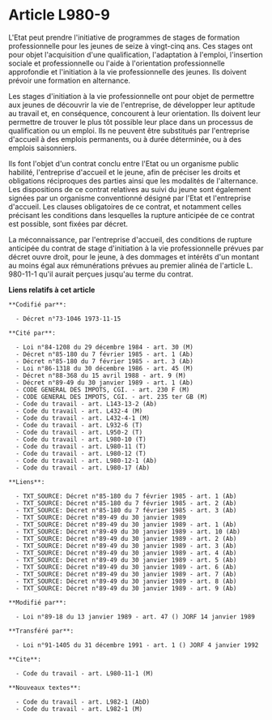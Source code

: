 # Article L980-9

L'Etat peut prendre l'initiative de programmes de stages de formation professionnelle pour les jeunes de seize à vingt-cinq
ans. Ces stages ont pour objet l'acquisition d'une qualification, l'adaptation à l'emploi, l'insertion sociale et
professionnelle ou l'aide à l'orientation professionnelle approfondie et l'initiation à la vie professionnelle des jeunes.
Ils doivent prévoir une formation en alternance.

Les stages d'initiation à la vie professionnelle ont pour objet de permettre aux jeunes de découvrir la vie de l'entreprise,
de développer leur aptitude au travail et, en conséquence, concourent à leur orientation. Ils doivent leur permettre de
trouver le plus tôt possible leur place dans un processus de qualification ou un emploi. Ils ne peuvent être substitués par
l'entreprise d'accueil à des emplois permanents, ou à durée déterminée, ou à des emplois saisonniers.

Ils font l'objet d'un contrat conclu entre l'Etat ou un organisme public habilité, l'entreprise d'accueil et le jeune, afin
de préciser les droits et obligations réciproques des parties ainsi que les modalités de l'alternance. Les dispositions de ce
contrat relatives au suivi du jeune sont également signées par un organisme conventionné désigné par l'Etat et l'entreprise
d'accueil. Les clauses obligatoires de ce contrat, et notamment celles précisant les conditions dans lesquelles la rupture
anticipée de ce contrat est possible, sont fixées par décret.

La méconnaissance, par l'entreprise d'accueil, des conditions de rupture anticipée du contrat de stage d'initiation à la vie
professionnelle prévues par décret ouvre droit, pour le jeune, à des dommages et intérêts d'un montant au moins égal aux
rémunérations prévues au premier alinéa de l'article L. 980-11-1 qu'il aurait perçues jusqu'au terme du contrat.

**Liens relatifs à cet article**

	**Codifié par**:

	  - Décret n°73-1046 1973-11-15

	**Cité par**:

	  - Loi n°84-1208 du 29 décembre 1984 - art. 30 (M)
	  - Décret n°85-180 du 7 février 1985 - art. 1 (Ab)
	  - Décret n°85-180 du 7 février 1985 - art. 3 (Ab)
	  - Loi n°86-1318 du 30 décembre 1986 - art. 45 (M)
	  - Décret n°88-368 du 15 avril 1988 - art. 9 (M)
	  - Décret n°89-49 du 30 janvier 1989 - art. 1 (Ab)
	  - CODE GENERAL DES IMPOTS, CGI. - art. 230 F (M)
	  - CODE GENERAL DES IMPOTS, CGI. - art. 235 ter GB (M)
	  - Code du travail - art. L143-13-2 (Ab)
	  - Code du travail - art. L432-4 (M)
	  - Code du travail - art. L432-4-1 (M)
	  - Code du travail - art. L932-6 (T)
	  - Code du travail - art. L950-2 (T)
	  - Code du travail - art. L980-10 (T)
	  - Code du travail - art. L980-11 (T)
	  - Code du travail - art. L980-12 (T)
	  - Code du travail - art. L980-12-1 (Ab)
	  - Code du travail - art. L980-17 (Ab)

	**Liens**:

	  - TXT_SOURCE: Décret n°85-180 du 7 février 1985 - art. 1 (Ab)
	  - TXT_SOURCE: Décret n°85-180 du 7 février 1985 - art. 2 (Ab)
	  - TXT_SOURCE: Décret n°85-180 du 7 février 1985 - art. 3 (Ab)
	  - TXT_SOURCE: Décret n°89-49 du 30 janvier 1989
	  - TXT_SOURCE: Décret n°89-49 du 30 janvier 1989 - art. 1 (Ab)
	  - TXT_SOURCE: Décret n°89-49 du 30 janvier 1989 - art. 10 (Ab)
	  - TXT_SOURCE: Décret n°89-49 du 30 janvier 1989 - art. 2 (Ab)
	  - TXT_SOURCE: Décret n°89-49 du 30 janvier 1989 - art. 3 (Ab)
	  - TXT_SOURCE: Décret n°89-49 du 30 janvier 1989 - art. 4 (Ab)
	  - TXT_SOURCE: Décret n°89-49 du 30 janvier 1989 - art. 5 (Ab)
	  - TXT_SOURCE: Décret n°89-49 du 30 janvier 1989 - art. 6 (Ab)
	  - TXT_SOURCE: Décret n°89-49 du 30 janvier 1989 - art. 7 (Ab)
	  - TXT_SOURCE: Décret n°89-49 du 30 janvier 1989 - art. 8 (Ab)
	  - TXT_SOURCE: Décret n°89-49 du 30 janvier 1989 - art. 9 (Ab)

	**Modifié par**:

	  - Loi n°89-18 du 13 janvier 1989 - art. 47 () JORF 14 janvier 1989

	**Transféré par**:

	  - Loi n°91-1405 du 31 décembre 1991 - art. 1 () JORF 4 janvier 1992

	**Cite**:

	  - Code du travail - art. L980-11-1 (M)

	**Nouveaux textes**:

	  - Code du travail - art. L982-1 (AbD)
	  - Code du travail - art. L982-1 (M)
